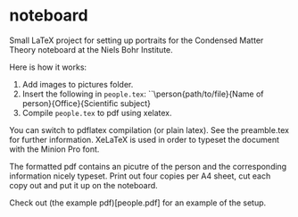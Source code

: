 # noteboard
Small LaTeX project for setting up portraits for the Condensed Matter Theory noteboard at the Niels Bohr Institute.

Here is how it works:

1. Add images to pictures folder.
2. Insert the following in ``people.tex``: ``\person{path/to/file}{Name of person}{Office}{Scientific subject} 
3. Compile ``people.tex`` to pdf using xelatex. 
 
You can switch to pdflatex compilation (or plain latex). See the preamble.tex for further information. XeLaTeX is used in order to typeset the document with the Minion Pro font.

The formatted pdf contains an picutre of the person and the corresponding information nicely typeset. Print out four copies per A4 sheet, cut each copy out and put it up on the noteboard.

Check out (the example pdf)[people.pdf] for an example of the setup.